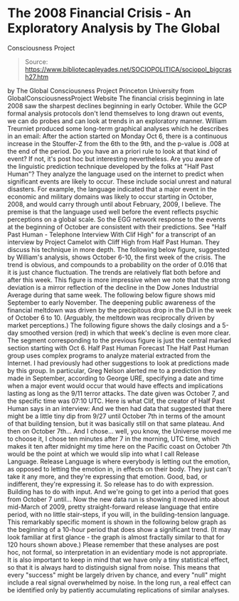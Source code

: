 # The 2008 Financial Crisis - An Exploratory Analysis by The Global 
Consciousness Project

> Source: https://www.bibliotecapleyades.net/SOCIOPOLITICA/sociopol_bigcrash27.htm

by The Global Consciousness Project
Princeton University
from
GlobalConsciousnessProject Website
The financial crisis beginning in late 2008 saw
the sharpest declines beginning in early October. While the GCP formal
analysis protocols don't lend themselves to long drawn out events, we can do
probes and can look at trends in an exploratory manner.
William Treurniet produced some long-term graphical analyses which he
describes in an email:
After the action started on Monday Oct 6,
there is a continuous increase in the Stouffer-Z from the 6th to the
9th, and the p-value is .008 at the end of the period. Do you have an a
priori rule to look at that kind of event? If not, it's post hoc but
interesting nevertheless.
Are you aware of the linguistic prediction technique developed by the
folks at "Half
Past Human"? They analyze the language used on the internet
to predict when significant events are likely to occur. These include
social unrest and natural disasters.
For example, the language indicated that a
major event in the economic and military domains was likely to occur
starting in October, 2008, and would carry through until about February,
2009, I believe. The premise is that the language used well before the
event reflects psychic perceptions on a global scale.
So the EGG network response to the events at
the beginning of October are consistent with their predictions.
See "Half
Past Human - Telephone Interview With Clif High" for a
transcript of an interview by Project Camelot with Cliff High
from Half Past Human. They discuss his technique in more depth.
The following below figure, suggested by
William's analysis, shows October 6-10, the first week of the crisis.
The trend is obvious, and compounds to a probability on the order of 0.016
that it is just chance fluctuation.
The trends are relatively flat both before and
after this week.
This figure is more impressive when we note that
the strong deviation is a mirror reflection of the decline in the Dow
Jones Industrial Average during that same week.
The following below figure shows mid September
to early November.
The deepening public awareness of the financial
meltdown was driven by the precipitous drop in the DJI in the week of
October 6 to 10. (Arguably, the meltdown was reciprocally driven by market
perceptions.) The following figure shows the daily closings and a 5-day
smoothed version (red) in which that week's decline is even more clear.
The segment corresponding to the previous figure
is just the central marked section starting with Oct 6.
Half Past Human
Forecast
The
Half Past Human group uses complex programs to analyze material
extracted from the Internet. I had previously had other suggestions to look
at predictions made by this group.
In particular, Greg Nelson alerted me to
a prediction they made in September, according to George URE,
specifying a date and time when a major event would occur that would have
effects and implications lasting as long as the 9/11 terror attacks. The
date given was October 7, and the specific time was 07:10 UTC.
Here is what Clif, the creator of Half Past
Human says in an interview:
And we then had data that suggested that
there might be a little tiny dip from 9/27 until October 7th in terms of
the amount of that building tension, but it was basically still on that
same plateau.
And then on October 7th... And I chose... well, you know, the Universe
moved me to choose it, I chose ten minutes after 7 in the morning, UTC
time, which makes it ten after midnight my time here on the Pacific
coast on October 7th would be the point at which we would slip into what
I call Release Language.
Release Language is where everybody is letting out the emotion,
as opposed to letting the emotion in, in effects on their body. They
just can't take it any more, and they're expressing that emotion. Good,
bad, or indifferent, they're expressing it.
So release has to do with expression.
Building has to do with input.
And we're going to get into a period that goes from October 7 until...
Now the new data run is showing it moved into about mid-March of 2009,
pretty straight-forward release language that entire period, with no
little stair-steps, if you will, in the building-tension language.
This remarkably specific moment is shown in the
following below graph as the beginning of a 10-hour period that does show a
significant trend. (It may look familiar at first glance - the graph is
almost fractally similar to that for 120 hours shown above.)
Please remember that these analyses are post
hoc, not formal, so interpretation in an evidentiary mode is not
appropriate.
It is also important to keep in mind that we
have only a tiny statistical effect, so that it is always hard to
distinguish signal from noise. This means that every "success"
might be largely driven by chance, and every "null" might include a
real signal overwhelmed by noise.
In the long run, a real effect can be identified
only by patiently accumulating replications of similar analyses.
